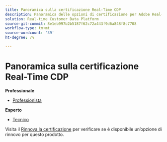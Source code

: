 ```yaml
---
title: Panoramica sulla certificazione Real-Time CDP
description: Panoramica delle opzioni di certificazione per Adobe Real-Time CDP
solution: Real-time Customer Data Platform
source-git-commit: 8e1eb997b2b5187f62c72a443f9d6a848f8c7708
workflow-type: tm+mt
source-wordcount: '39'
ht-degree: 7%

---
```


# Panoramica sulla certificazione Real-Time CDP

**Professionale**

* [Professionista](/help/certifications/rtcdp/rtcdp-p-business.md) <!--AD0-E602-->

**Esperto**

* [Tecnico](/help/certifications/rtcdp/rtcdp-e-technical.md) <!--AD0-E600 and E601-->

Visita il [Rinnova la certificazione](/help/certifications/renew.md) per verificare se è disponibile un’opzione di rinnovo per questo prodotto.
